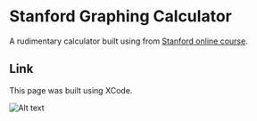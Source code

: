 # Stanford Graphing Calculator

A rudimentary calculator built using from [Stanford online course](https://www.youtube.com/watch?v=_lRx1zoriPo&list=PLsJq-VuSo2k26duIWzNjXztkZ7VrbppkT).
## Link
This page was built using XCode.

![Alt text](https://github.com/tue41582/GraphingCalculator/blob/master/Calculator.PNG?raw=true)
